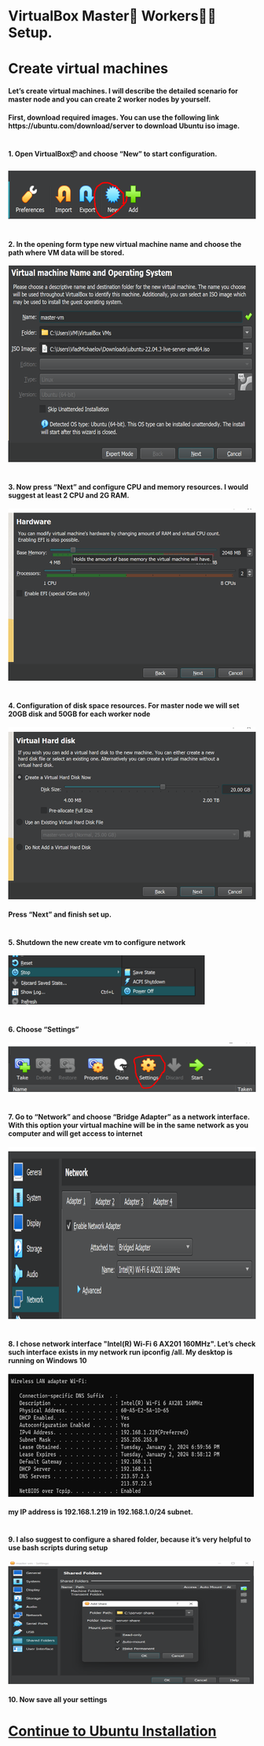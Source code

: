 # VirtualBox Master🤖 Workers👾👾 Setup.

<h1>Create virtual machines</h1>
<h4>Let’s create virtual machines. I will describe the detailed scenario for master node and you can create 2 worker nodes by yourself.</h4>
<h4>First, download required images. You can use the following link https://ubuntu.com/download/server to download Ubuntu iso image. </h4>

# <h4>1. Open VirtualBox📦 and choose “New” to start configuration.</h4> 
<img src="images/Screenshot_5.png" width="600" height="100">

# <h4>2. In the opening form type new virtual machine name and choose the path where VM data will be stored.</h4>
<img src="images/Screenshot_1.png" width="700" height="400">

# <h4>3. Now press “Next” and configure CPU and memory resources. I would suggest at least 2 CPU and 2G RAM.</h4>
<img src="images/Screenshot_2.png" width="700" height="350">

# <h4>4. Configuration of disk space resources. For master node we will set 20GB disk and 50GB for each worker node </h4>
<img src="images/Screenshot_3.png" width="700" height="350">
<h4>Press “Next” and finish set up.</h4>

# <h4>5. Shutdown the new create vm to configure network</h4>
<img src="images/Screenshot_9.png" width="400" height="100">

# <h4>6. Choose “Settings”</h4>
<img src="images/Screenshot_4.png" width="600" height="100">

# <h4>7. Go to “Network” and choose “Bridge Adapter” as a network interface. With this option your virtual machine will be in the same network as you computer and will get access to internet</h4>
<img src="images/Screenshot_6.png" width="700" height="350">

# <h4>8. I chose network interface "Intel(R) Wi-Fi 6 AX201 160MHz". Let’s check such interface exists in my network run ipconfig /all. My desktop is running on Windows 10</h4>
<img src="images/Screenshot_10.png" width="500" height="250">
<h4>my IP address is 192.168.1.219 in 192.168.1.0/24 subnet.</h4>

# <h4>9. I also suggest to configure a shared folder, because it’s very helpful to use bash scripts during setup</h4>
<img src="images/Screenshot_12.png" width="500" height="250">
<h4>10. Now save all your settings</h4>

# [Continue to Ubuntu Installation][PlDa]
[PlDa]:<../2. Ubuntu Installation/setup.md>
